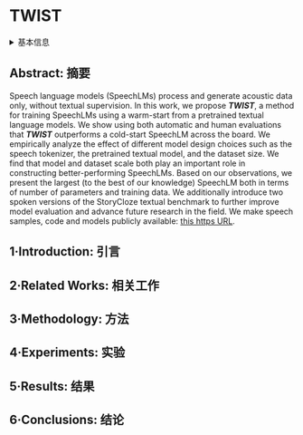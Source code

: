 # TWIST

<details>
<summary>基本信息</summary>

- 标题: "Textually Pretrained Speech Language Models"
- 作者:
  - 01 Michael Hassid,
  - 02 Tal Remez,
  - 03 Tu Anh Nguyen,
  - 04 Itai Gat,
  - 05 Alexis Conneau,
  - 06 Felix Kreuk,
  - 07 Jade Copet,
  - 08 Alexandre Defossez,
  - 09 Gabriel Synnaeve,
  - 10 Emmanuel Dupoux,
  - 11 Roy Schwartz,
  - 12 Yossi Adi
- 链接:
  - [ArXiv](https://arxiv.org/abs/2305.13009)
  - [Publication](https://openreview.net/forum?id=UlHueVjAKr) NeurIPS 2023 Poster
  - [Github](https://github.com/facebookresearch/textlesslib/tree/main/examples/twist)
  - [Demo](https://pages.cs.huji.ac.il/adiyoss-lab/twist/)
- 文件:
  - [ArXiv](_PDF/2305.13009v3__TWIST__Textually_Pretrained_Speech_Language_Models.pdf)
  - [Publication](_PDF/2305.13009p0__TWIST__NeurIPS2023.pdf)

</details>

## Abstract: 摘要

Speech language models (SpeechLMs) process and generate acoustic data only, without textual supervision.
In this work, we propose ***TWIST***, a method for training SpeechLMs using a warm-start from a pretrained textual language models.
We show using both automatic and human evaluations that ***TWIST*** outperforms a cold-start SpeechLM across the board.
We empirically analyze the effect of different model design choices such as the speech tokenizer, the pretrained textual model, and the dataset size.
We find that model and dataset scale both play an important role in constructing better-performing SpeechLMs.
Based on our observations, we present the largest (to the best of our knowledge) SpeechLM both in terms of number of parameters and training data.
We additionally introduce two spoken versions of the StoryCloze textual benchmark to further improve model evaluation and advance future research in the field.
We make speech samples, code and models publicly available: [this https URL](https://pages.cs.huji.ac.il/adiyoss-lab/twist/).

## 1·Introduction: 引言

## 2·Related Works: 相关工作

## 3·Methodology: 方法

## 4·Experiments: 实验

## 5·Results: 结果

## 6·Conclusions: 结论
